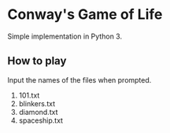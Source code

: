 # Conway's Game of Life

Simple implementation in Python 3.

## How to play

Input the names of the files when prompted.

1. 101.txt
2. blinkers.txt
3. diamond.txt
4. spaceship.txt